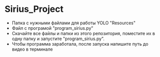 # Sirius_Project

- Папка с нужными файлами для работы YOLO "Resources"
- Файл с програмой "program_sirius.py"
- Скачайте все файлы и папки из этого репозитория, поместите их в одну папку и запустите "program_sirius.py".
- Чтобы программа заработала, после запуска напишите путь до видео в терминале
